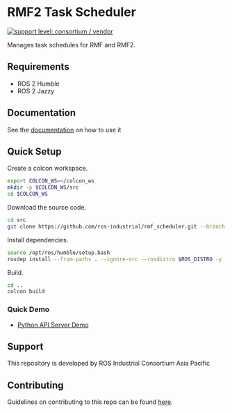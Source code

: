 # RMF2 Task Scheduler

[![support level: consortium / vendor](https://img.shields.io/badge/support%20level-consortium-brightgreen.svg)](http://rosindustrial.org/news/2016/10/7/better-supporting-a-growing-ros-industrial-software-platform)


Manages task schedules for RMF and RMF2.

## Requirements

* ROS 2 Humble
* ROS 2 Jazzy


## Documentation

See the [documentation](https://rmf-scheduler.readthedocs.io/en/develop-v1) on how to use it

## Quick Setup

Create a colcon workspace.

```bash
export COLCON_WS=~/colcon_ws
mkdir -p $COLCON_WS/src
cd $COLCON_WS
```

Download the source code.

```bash
cd src
git clone https://github.com/ros-industrial/rmf_scheduler.git --branch develop/v1
```

Install dependencies.

```bash
source /opt/ros/humble/setup.bash
rosdep install --from-paths . --ignore-src --rosdistro $ROS_DISTRO -y
```

Build.
```bash
cd ..
colcon build
```

### Quick Demo

- [Python API Server Demo](./rmf2_scheduler_server_py)

## Support

This repository is developed by ROS Industrial Consortium Asia Pacific

## Contributing
Guidelines on contributing to this repo can be found [here](CONTRIBUTING.md).
